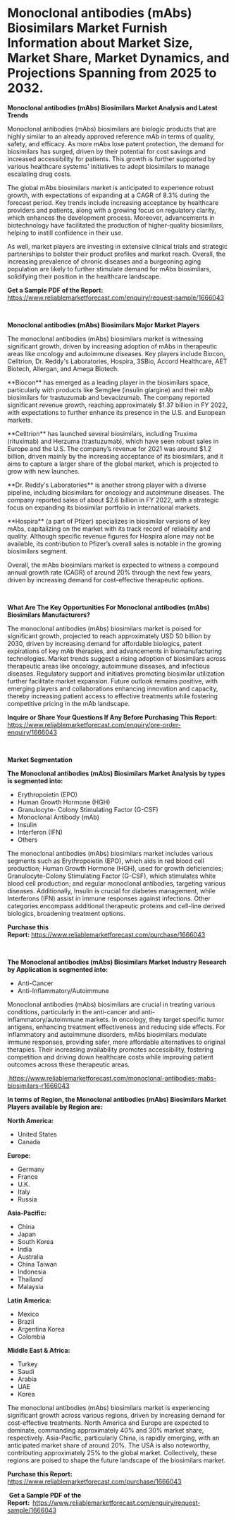 <p><h1>Monoclonal antibodies (mAbs) Biosimilars Market Furnish Information about Market Size, Market Share, Market Dynamics, and Projections Spanning from 2025 to 2032.</h1></p><p><strong>Monoclonal antibodies (mAbs) Biosimilars Market Analysis and Latest Trends</strong></p>
<p><p>Monoclonal antibodies (mAbs) biosimilars are biologic products that are highly similar to an already approved reference mAb in terms of quality, safety, and efficacy. As more mAbs lose patent protection, the demand for biosimilars has surged, driven by their potential for cost savings and increased accessibility for patients. This growth is further supported by various healthcare systems' initiatives to adopt biosimilars to manage escalating drug costs.</p><p>The global mAbs biosimilars market is anticipated to experience robust growth, with expectations of expanding at a CAGR of 8.3% during the forecast period. Key trends include increasing acceptance by healthcare providers and patients, along with a growing focus on regulatory clarity, which enhances the development process. Moreover, advancements in biotechnology have facilitated the production of higher-quality biosimilars, helping to instill confidence in their use. </p><p>As well, market players are investing in extensive clinical trials and strategic partnerships to bolster their product profiles and market reach. Overall, the increasing prevalence of chronic diseases and a burgeoning aging population are likely to further stimulate demand for mAbs biosimilars, solidifying their position in the healthcare landscape.</p></p>
<p><strong>Get a Sample PDF of the Report:&nbsp;</strong> <a href="https://www.reliablemarketforecast.com/enquiry/request-sample/1666043?utm_campaign=2452&utm_medium=2&utm_source=Github&utm_content=ia&utm_term=19042025&utm_id=monoclonal-antibodies-mabs-biosimilars">https://www.reliablemarketforecast.com/enquiry/request-sample/1666043</a></p>
<p>&nbsp;</p>
<p><strong>Monoclonal antibodies (mAbs) Biosimilars Major Market Players</strong></p>
<p><p>The monoclonal antibodies (mAbs) biosimilars market is witnessing significant growth, driven by increasing adoption of mAbs in therapeutic areas like oncology and autoimmune diseases. Key players include Biocon, Celltrion, Dr. Reddy's Laboratories, Hospira, 3SBio, Accord Healthcare, AET Biotech, Allergan, and Amega Biotech.</p><p>**Biocon** has emerged as a leading player in the biosimilars space, particularly with products like Semglee (insulin glargine) and their mAb biosimilars for trastuzumab and bevacizumab. The company reported significant revenue growth, reaching approximately $1.37 billion in FY 2022, with expectations to further enhance its presence in the U.S. and European markets.</p><p>**Celltrion** has launched several biosimilars, including Truxima (rituximab) and Herzuma (trastuzumab), which have seen robust sales in Europe and the U.S. The company’s revenue for 2021 was around $1.2 billion, driven mainly by the increasing acceptance of its biosimilars, and it aims to capture a larger share of the global market, which is projected to grow with new launches.</p><p>**Dr. Reddy's Laboratories** is another strong player with a diverse pipeline, including biosimilars for oncology and autoimmune diseases. The company reported sales of about $2.6 billion in FY 2022, with a strategic focus on expanding its biosimilar portfolio in international markets.</p><p>**Hospira** (a part of Pfizer) specializes in biosimilar versions of key mAbs, capitalizing on the market with its track record of reliability and quality. Although specific revenue figures for Hospira alone may not be available, its contribution to Pfizer’s overall sales is notable in the growing biosimilars segment.</p><p>Overall, the mAbs biosimilars market is expected to witness a compound annual growth rate (CAGR) of around 20% through the next few years, driven by increasing demand for cost-effective therapeutic options.</p></p>
<p>&nbsp;</p>
<p><strong>What Are The Key Opportunities For Monoclonal antibodies (mAbs) Biosimilars Manufacturers?</strong></p>
<p><p>The monoclonal antibodies (mAbs) biosimilars market is poised for significant growth, projected to reach approximately USD 50 billion by 2030, driven by increasing demand for affordable biologics, patent expirations of key mAb therapies, and advancements in biomanufacturing technologies. Market trends suggest a rising adoption of biosimilars across therapeutic areas like oncology, autoimmune diseases, and infectious diseases. Regulatory support and initiatives promoting biosimilar utilization further facilitate market expansion. Future outlook remains positive, with emerging players and collaborations enhancing innovation and capacity, thereby increasing patient access to effective treatments while fostering competitive pricing in the mAb landscape.</p></p>
<p><strong>Inquire or Share Your Questions If Any Before Purchasing This Report:</strong> <a href="https://www.reliablemarketforecast.com/enquiry/pre-order-enquiry/1666043?utm_campaign=2452&utm_medium=2&utm_source=Github&utm_content=ia&utm_term=19042025&utm_id=monoclonal-antibodies-mabs-biosimilars">https://www.reliablemarketforecast.com/enquiry/pre-order-enquiry/1666043</a></p>
<p>&nbsp;</p>
<p><strong>Market Segmentation</strong></p>
<p><strong>The Monoclonal antibodies (mAbs) Biosimilars Market Analysis by types is segmented into:</strong></p>
<p><ul><li>Erythropoietin (EPO)</li><li>Human Growth Hormone (HGH)</li><li>Granulocyte- Colony Stimulating Factor (G-CSF)</li><li>Monoclonal Antibody (mAb)</li><li>Insulin</li><li>Interferon (IFN)</li><li>Others</li></ul></p>
<p><p>The monoclonal antibodies (mAbs) biosimilars market includes various segments such as Erythropoietin (EPO), which aids in red blood cell production; Human Growth Hormone (HGH), used for growth deficiencies; Granulocyte-Colony Stimulating Factor (G-CSF), which stimulates white blood cell production; and regular monoclonal antibodies, targeting various diseases. Additionally, Insulin is crucial for diabetes management, while Interferons (IFN) assist in immune responses against infections. Other categories encompass additional therapeutic proteins and cell-line derived biologics, broadening treatment options.</p></p>
<p><strong>Purchase this Report:&nbsp;</strong><a href="https://www.reliablemarketforecast.com/purchase/1666043?utm_campaign=2452&utm_medium=2&utm_source=Github&utm_content=ia&utm_term=19042025&utm_id=monoclonal-antibodies-mabs-biosimilars">https://www.reliablemarketforecast.com/purchase/1666043</a></p>
<p>&nbsp;</p>
<p><strong>The Monoclonal antibodies (mAbs) Biosimilars Market Industry Research by Application is segmented into:</strong></p>
<p><ul><li>Anti-Cancer</li><li>Anti-Inflammatory/Autoimmune</li></ul></p>
<p><p>Monoclonal antibodies (mAbs) biosimilars are crucial in treating various conditions, particularly in the anti-cancer and anti-inflammatory/autoimmune markets. In oncology, they target specific tumor antigens, enhancing treatment effectiveness and reducing side effects. For inflammatory and autoimmune disorders, mAbs biosimilars modulate immune responses, providing safer, more affordable alternatives to original therapies. Their increasing availability promotes accessibility, fostering competition and driving down healthcare costs while improving patient outcomes across these therapeutic areas.</p></p>
<p><a href="https://www.reliablemarketforecast.com/monoclonal-antibodies-mabs-biosimilars-r1666043?utm_campaign=2452&utm_medium=2&utm_source=Github&utm_content=ia&utm_term=19042025&utm_id=monoclonal-antibodies-mabs-biosimilars">&nbsp;https://www.reliablemarketforecast.com/monoclonal-antibodies-mabs-biosimilars-r1666043</a></p>
<p><strong>In terms of Region, the Monoclonal antibodies (mAbs) Biosimilars Market Players available by Region are:</strong></p>
<p>
    <p> <strong> North America: </strong>
        <ul>
            <li>United States</li>
            <li>Canada</li>
        </ul>
        </p> 
    <p> <strong> Europe: </strong>
        <ul>
            <li>Germany</li>
            <li>France</li>
            <li>U.K.</li>
            <li>Italy</li>
            <li>Russia</li>
        </ul>
        </p> 
    <p> <strong> Asia-Pacific: </strong>
        <ul>
            <li>China</li>
            <li>Japan</li>
            <li>South Korea</li>
            <li>India</li>
            <li>Australia</li>
            <li>China Taiwan</li>
            <li>Indonesia</li>
            <li>Thailand</li>
            <li>Malaysia</li>
        </ul>
        </p> 
    <p> <strong> Latin America: </strong>
        <ul>
            <li>Mexico</li>
            <li>Brazil</li>
            <li>Argentina Korea</li>
            <li>Colombia</li>
        </ul>
        </p> 
    <p> <strong> Middle East & Africa: </strong>
        <ul>
            <li>Turkey</li>
            <li>Saudi</li>
            <li>Arabia</li>
            <li>UAE</li>
            <li>Korea</li>
        </ul>
    </p>
    </p>
<p><p>The monoclonal antibodies (mAbs) biosimilars market is experiencing significant growth across various regions, driven by increasing demand for cost-effective treatments. North America and Europe are expected to dominate, commanding approximately 40% and 30% market share, respectively. Asia-Pacific, particularly China, is rapidly emerging, with an anticipated market share of around 20%. The USA is also noteworthy, contributing approximately 25% to the global market. Collectively, these regions are poised to shape the future landscape of the biosimilars market.</p></p>
<p><strong>Purchase this Report: </strong><a href="https://www.reliablemarketforecast.com/purchase/1666043?utm_campaign=2452&utm_medium=2&utm_source=Github&utm_content=ia&utm_term=19042025&utm_id=monoclonal-antibodies-mabs-biosimilars">https://www.reliablemarketforecast.com/purchase/1666043</a></p>
<p>&nbsp;<strong>Get a Sample PDF of the Report:&nbsp;&nbsp;</strong><a href="https://www.reliablemarketforecast.com/enquiry/request-sample/1666043?utm_campaign=2452&utm_medium=2&utm_source=Github&utm_content=ia&utm_term=19042025&utm_id=monoclonal-antibodies-mabs-biosimilars">https://www.reliablemarketforecast.com/enquiry/request-sample/1666043</a></p>
<p><strong></strong></p>
<p><p></p><p></p><p></p></p>
